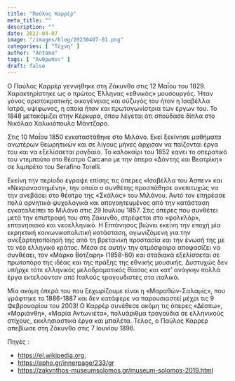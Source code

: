 ```yaml
---
title: "Παύλος Καρρέρ"
meta_title: ""
description: ""
date: 2022-04-07
image: "/images/blog/20230407-01.png"
categories: [ "Τέχνη" ]
author: "Antama"
tags: [ "Άνθρωποι" ]
draft: false
---
```


Ο Παύλος Καρρέρ γεννήθηκε στη Ζάκυνθο στις 12 Μαΐου του 1829.
Χαρακτηρίστηκε ως ο πρώτος Έλληνας «εθνικός» μουσουργός. Ήταν γόνος αριστοκρατικής οικογένειας και σύζυγός του ήταν η
Ισαβέλλα Ιατρά, υψίφωνος, η οποία ήταν και πρωταγωνίστρια των έργων του.
Το 1848 μετακόμιζει στην Κέρκυρα, όπου λέγεται ότι σπούδασε δίπλα στο Νικόλαο Χαλικιόπουλο Μάντζαρο.

Στις 10 Μαΐου 1850 εγκαταστάθηκε στο Μιλάνο. Εκεί ξεκίνησε μαθήματα ανωτέρων θεωρητικών και σε λίγους μήνες άρχισαν να
παίζονται έργα του και να εξελίσσεται ραγδαία. Το καλοκαίρι του 1852 κανει το οπερατικό του ντεμπούτο στο θέατρο Carcano
με την όπερα «Δάντης και Βεατρίκη» σε λιμπρέτο του Serafino Torelli.

Εκείνη την περίοδο έγραψε επίσης τις όπερες «Ισαβέλλα του Άσπεν» και «Νεκραναστημένη», την οποία ο συνθέτης προσπάθησε
ανεπιτυχώς να την ανεβάσει στο θέατρο της «Σκάλας» του Μιλάνου. Αυτό τον επηρέασε πολύ αρνητικά ψυχολογικά και
απογοητευμένος από την κατάσταση εγκαταλείπει το Μιλάνο στις 29 Ιουλίου 1857.
Στις όπερες που συνθέτει μετά την επιστροφή του στη Ζάκυνθο, στρέφεται στο «φολκλόρ», επτανησιακό και νεοελληνικό. Η
Επτάνησος βιώνει εκείνη την εποχή μία εκρηκτική κοινωνικοπολιτική κατάσταση, αγωνιζόμενη για την ανεξαρτητοποίησή της
από τη βρετανική προστασία και την ένωσή της με το νέο ελληνικό κράτος.
Μέσα σε αυτήν την ατμόσφαιρα αποφασίζει να συνθέσει, τον «Μάρκο Βότζαρη» (1858-60) και σταδιακά εξελίσσεται σε πρωτοπόρο
της ιδέας και της πράξης της εθνικής μουσικής.
Δυστυχώς δεν υπήρχε τότε ελληνικός μελοδραματικός θίασος και κατ’ ανάγκην πολλά έργα εκτελούνταν από Ιταλούς
τραγουδιστές στα ιταλικά.

Μία ακόμη όπερά του που ξεχωρίζουμε είναι η «Μαραθών-Σαλαμίς», που γράφτηκε το 1886-1887 και δεν κατάφερε να
παρουσιαστεί μέχρι τις 9 Φεβρουαρίου του 2003! Ο Καρρέρ συνέθεσε ακόμη τις όπερες «Δέσπω», «Μαριάνθη», «Μαρία
Αντωνιέτα», πολυάριθμα τραγούδια σε ελληνικούς στίχους, εκκλησιαστικά έργα και μπαλέτα. Τελος, ο Παύλος Καρρερ απεβίωσε
στη Ζάκυνθο στις 7 Ιουνίου 1896.

Πηγές :

- https://el.wikipedia.org,
- https://apho.gr/innerpage/233/gr
- https://zakynthos-museumsolomos.gr/museum-solomos-2019.html

